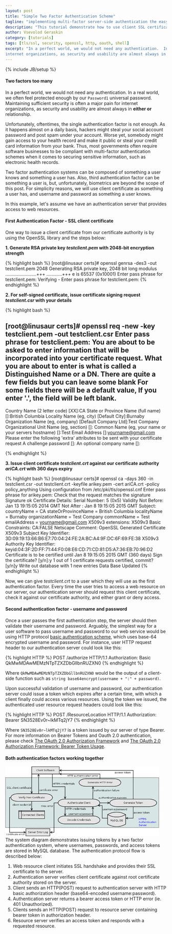 ```yaml
---
layout: post
title: "Simple Two Factor Authentication Scheme" 
tagline: "implementing multi-factor server-side authentication the easy way"
description: "This tutorial demonstrate how to use client SSL certificate combined with oauth 2.0 to create a simple two factor authentication scheme."
author: Vsevolod Geraskin
category: [tutorials]
tags: [tls/ssl, security, openssl, http, oauth, shell]
excerpt: "In a perfect world, we would not need any authentication.  In a real world, we often feel protected enough by our `Password1` universal password.  Maintaining sufficient security is often a major pain for
internet organizations, as security and usability are almost always in either or relationship."
---
```

{% include JB/setup %}

#### Two factors too many
In a perfect world, we would not need any authentication.  In a real world, we often feel protected enough by our `Password1` universal password.  Maintaining sufficient security is often a major pain for
internet organizations, as security and usability are almost always in **either or** relationship.

Unfortunately, oftentimes, the single authentication factor is not enough.  As it happens almost on a daily basis, hackers might steal your social account password and post spam under your account. 
Worse yet, somebody might gain access to your health record and make it public or steal your credit card information from your bank.  Thus, most governments often require software businesses to be 
compliant with multi-factor authentication schemes when it comes to securing sensitive information, such as electronic health records.

Two factor authentication systems can be composed of something a user knows and something a user has.   Also, third authentication factor can be 
something a user is, but, unfortunately, biometrics are beyond the scope of this post.  For simplicity reasons, we will use client certificate as something a user has, and 
username and password as something a user knows.

In this example, let's assume we have an authentication server that provides access to web resources.

#### First Authentication Factor - SSL client certificate
One way to issue a client certificate from our certificate authority is by using the OpenSSL library and the steps below:

**1. Generate RSA private key _testclient.pem_ with 2048-bit encryption strength**

{% highlight bash %}
[root@linusaur certs]# openssl genrsa -des3 -out testclient.pem 2048
Generating RSA private key, 2048 bit long modulus
........................+++
............+++
e is 65537 (0x10001)
Enter pass phrase for testclient.pem:
Verifying - Enter pass phrase for testclient.pem:
{% endhighlight %}

 **2. For self-signed certificate, issue certificate signing request _testclient.csr_ with your details**
 
 {% highlight bash %}
 
[root@linusaur certs]# openssl req -new -key testclient.pem -out
testclient.csr
Enter pass phrase for testclient.pem:
You are about to be asked to enter information that will be incorporated
into your certificate request.
What you are about to enter is what is called a Distinguished Name or a DN.
There are quite a few fields but you can leave some blank
For some fields there will be a default value,
If you enter '.', the field will be left blank.
-----
Country Name (2 letter code) [XX]:CA
State or Province Name (full name) []:British Columbia
Locality Name (eg, city) [Default City]:Burnaby
Organization Name (eg, company) [Default Company Ltd]:Test Company
Organizational Unit Name (eg, section) []:
Common Name (eg, your name or your servers hostname) []:Test
Email Address []:yourname@gmail.com
Please enter the following 'extra' attributes
to be sent with your certificate request
A challenge password []:
An optional company name []:

{% endhighlight %}

 **3. Issue client certificate _testclient.crt_ against our certificate authority _ariCA.crt_ with 360 days expiry**
 
{% highlight bash %}
[root@linusaur certs]# openssl ca -days 360 -in testclient.csr -out testclient.crt
-keyfile arikey.pem -cert ariCA.crt -policy policy_anything
Using configuration from /etc/pki/tls/openssl.cnf
Enter pass phrase for arikey.pem:
Check that the request matches the signature
Signature ok
Certificate Details:
Serial Number: 5 (0x5)
Validity
Not Before: Jan 13 19:15:05 2014 GMT
Not After : Jan 8 19:15:05 2015 GMT
Subject:
countryName = CA
stateOrProvinceName = British Columbia
localityName = Burnaby
organizationName = Test Company
commonName = Test
emailAddress = yourname@gmail.com
X509v3 extensions:
X509v3 Basic Constraints:
CA:FALSE
Netscape Comment:
OpenSSL Generated Certificate
X509v3 Subject Key Identifier:
3D:09:19:13:66:B6:E7:70:04:24:FE:2A:BC:A4:9F:DC:6F:69:FE:38
X509v3 Authority Key Identifier:
keyid:04:3F:2D:FF:71:44:F0:08:E6:CD:71:CD:81:D5:A7:36:EB:70:96:D2
Certificate is to be certified until Jan 8 19:15:05 2015 GMT (360 days)
Sign the certificate? [y/n]:y
1 out of 1 certificate requests certified, commit? [y/n]y
Write out database with 1 new entries
Data Base Updated
{% endhighlight %}

Now, we can give _testclient.crt_ to a user which they will use as the first authentication factor.  Every time the user tries to access a web resource on our server, our authentication server should 
request this client certificate, check it against our certificate authority, and either grant or deny access.

#### Second authentication factor - username and password

Once a user passes the first authentication step, the server should then validate their username and password.  Arguably, the simplest way for a user software to pass username and password to our web 
service would be using HTTP protocol [basic authentication scheme](http://tools.ietf.org/html/rfc2617), 
which uses base-64 encrypted username and password.  For instance, user HTTP request header to our authentication server could look like this:

{% highlight HTTP %}
POST /authorize HTTP/1.1
Authorization: Basic QkMwMDAwMEMzNTpTZXZDbGllbnRUZXN0
{% endhighlight %}

Where `QkMwMDAwMEMzNTpTZXZDbGllbnRUZXN0` would be the output of a client-side function such as `string base64encrypt(username + ":" + password)`.

Upon successful validation of username and password, our authentication server could issue a token which expires after a certain time, with which a client finally could access various resources. 
Using the token we issued, the authenticated user resource request headers could look like this:

{% highlight HTTP %}
POST /ResourceLocation HTTP/1.1
Authorization: Bearer SN3528Ev0r~lkMTq2jY7
{% endhighlight %}

Where `SN3528Ev0r~lkMTq2jY7` is a token issued by our server of type Bearer.  For more information on Bearer Tokens and Oauth 2.0 authentication, please check 
[The OAuth 2.0 Authorization Framework](http://tools.ietf.org/html/rfc6749) and [The OAuth 2.0 Authorization Framework: Bearer Token Usage](http://tools.ietf.org/html/rfc6750).

#### Both authentication factors working together

<img class="float-right" width="480pt" src="/assets/post_images/twofactor1.png" alt="System Diagram of Two Factor Authentication System" />
The system diagram demonstrates issuing tokens by a two factor authentication system, where usernames, passwords, and access tokens are stored in MySQL database.  The authentication protocol flow is
described below:

1. Web resource client initiates SSL handshake and provides their SSL certificate to the server.
2. Authentication server verifies client certificate against root certificate authority stored on the server.
3. Client sends an HTTP(POST) request to authentication server with HTTP basic authorization header (base64-encoded username:password).
4. Authentication server returns a bearer access token or HTTP error (ie. 401 Unauthorized).
5. Clients sends an HTTP(POST) request to resource server containing bearer token in authorization header.
6. Resource server verifies an access token and responds with a requested resource. 

